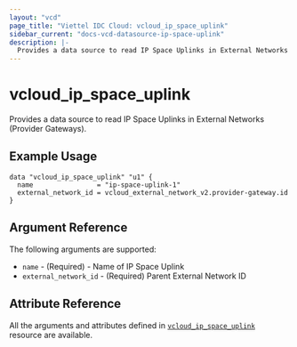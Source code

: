 ```yaml
---
layout: "vcd"
page_title: "Viettel IDC Cloud: vcloud_ip_space_uplink"
sidebar_current: "docs-vcd-datasource-ip-space-uplink"
description: |-
  Provides a data source to read IP Space Uplinks in External Networks (Provider Gateways).
---
```


# vcloud\_ip\_space\_uplink

Provides a data source to read IP Space Uplinks in External Networks (Provider Gateways).

## Example Usage

```hcl
data "vcloud_ip_space_uplink" "u1" {
  name                = "ip-space-uplink-1"
  external_network_id = vcloud_external_network_v2.provider-gateway.id
}
```

## Argument Reference

The following arguments are supported:

* `name` - (Required) - Name of IP Space Uplink
* `external_network_id` - (Required) Parent External Network ID

## Attribute Reference

All the arguments and attributes defined in
[`vcloud_ip_space_uplink`](/providers/terraform-viettelidc/vcloud/latest/docs/resources/ip_space_uplink) resource are available.
